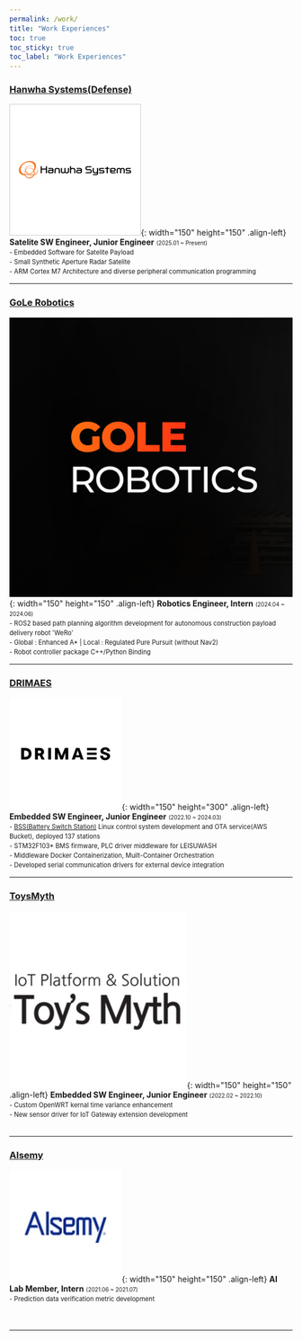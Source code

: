 ```yaml
---
permalink: /work/
title: "Work Experiences"
toc: true
toc_sticky: true
toc_label: "Work Experiences"
---
```

### [Hanwha Systems(Defense)](https://www.hanwhasystems.com/en/index.do)
![image](/assets/images/hanwhasys.jpg){: width="150" height="150" .align-left}
**Satelite SW Engineer, Junior Engineer** 
<span style="font-size:0.7em;">(2025.01 ~ Present)</span>
<br>
<span style="font-size:0.8em;">- Embedded Software for Satelite Payload</span>
<br>
<span style="font-size:0.8em;">- Small Synthetic Aperture Radar Satelite</span>
<br>
<span style="font-size:0.8em;">- ARM Cortex M7 Architecture and diverse peripheral communication programming</span>
<br>

---
### [GoLe Robotics](https://golerobotics.com/)
![image](/assets/images/golerobotics.png){: width="150" height="150" .align-left}
**Robotics Engineer, Intern** 
<span style="font-size:0.7em;">(2024.04 ~ 2024.06)</span>
<br>
<span style="font-size:0.8em;">- ROS2 based path planning algorithm development for autonomous construction payload delivery robot 'WeRo'</span>
<br>
<span style="font-size:0.8em;">- Global : Enhanced A* |  Local : Regulated Pure Pursuit (without Nav2)</span>
<br>
<span style="font-size:0.8em;">- Robot controller package C++/Python Binding</span>
<br>

---
### [DRIMAES](https://drimaes.com/)
![image](/assets/images/drimaes.jpeg){: width="150" height="300" .align-left}
**Embedded SW Engineer, Junior Engineer** 
<span style="font-size:0.7em;">(2022.10 ~ 2024.03)</span>
<br>
<span style="font-size:0.8em;">- [BSS(Battery Switch Station)](https://www.e3mobilitygroup.com/batton) Linux control system development and OTA service(AWS Bucket), deployed 137 stations</span>
<br>
<span style="font-size:0.8em;">- STM32F103* BMS firmware, PLC driver middleware for LEISUWASH </span>
<br>
<span style="font-size:0.8em;">- Middleware Docker Containerization, Muilt-Container Orchestration</span>
<br>
<span style="font-size:0.8em;">- Developed serial communication drivers for external device integration</span>
<br>

---
### [ToysMyth](http://www.toysmyth.com/)
![image](/assets/images/toysmyth.jpg){: width="150" height="150" .align-left}
**Embedded SW Engineer, Junior Engineer** 
<span style="font-size:0.7em;">(2022.02 ~ 2022.10)</span>
<br>
<span style="font-size:0.8em;">- Custom OpenWRT kernal time variance enhancement</span>
<br>
<span style="font-size:0.8em;">- New sensor driver for IoT Gateway extension development</span>
<br>
<br>

---
### [Alsemy](https://www.alsemy.com/)
![image](/assets/images/alsemy.jpeg){: width="150" height="150" .align-left}
**AI Lab Member, Intern** <span style="font-size:0.7em;">(2021.06 ~ 2021.07)</span>
<br>
<span style="font-size:0.8em;">- Prediction data verification metric development</span>
<br>
<br>
<br>

---